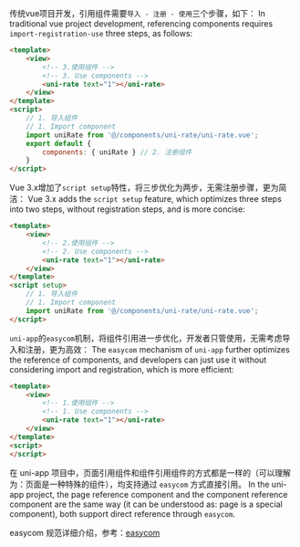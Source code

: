 传统vue项目开发，引用组件需要`导入 - 注册 - 使用`三个步骤，如下：
In traditional vue project development, referencing components requires `import-registration-use` three steps, as follows:

```html
<template>
	<view>
		<!-- 3.使用组件 -->
		<!-- 3. Use components -->
		<uni-rate text="1"></uni-rate>
	</view>
</template>
<script>
	// 1. 导入组件
	// 1. Import component
	import uniRate from '@/components/uni-rate/uni-rate.vue';
	export default {
		components: { uniRate } // 2. 注册组件
	}
</script>
```

Vue 3.x增加了`script setup`特性，将三步优化为两步，无需注册步骤，更为简洁：
Vue 3.x adds the `script setup` feature, which optimizes three steps into two steps, without registration steps, and is more concise:

```html
<template>
	<view>
		<!-- 2.使用组件 -->
		<!-- 2. Use components -->
		<uni-rate text="1"></uni-rate>
	</view>
</template>
<script setup>
	// 1. 导入组件
	// 1. Import component
	import uniRate from '@/components/uni-rate/uni-rate.vue';
</script>
```

`uni-app`的`easycom`机制，将组件引用进一步优化，开发者只管使用，无需考虑导入和注册，更为高效：
The `easycom` mechanism of `uni-app` further optimizes the reference of components, and developers can just use it without considering import and registration, which is more efficient:


```html
<template>
	<view>
		<!-- 1.使用组件 -->
		<!-- 1. Use components -->
		<uni-rate text="1"></uni-rate>
	</view>
</template>
<script>
</script>
```

在 uni-app 项目中，页面引用组件和组件引用组件的方式都是一样的（可以理解为：页面是一种特殊的组件），均支持通过 `easycom` 方式直接引用。
In the uni-app project, the page reference component and the component reference component are the same way (it can be understood as: page is a special component), both support direct reference through `easycom`.

easycom 规范详细介绍，参考：[easycom](/collocation/pages.md#easycom)